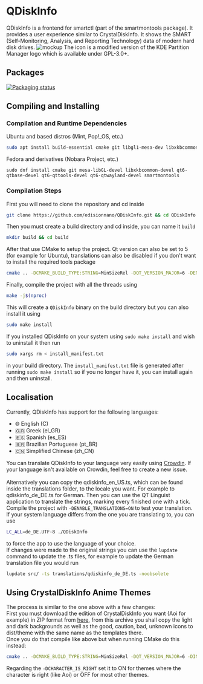 # QDiskInfo
QDiskInfo is a frontend for smartctl (part of the smartmontools package). It provides a user experience similar to CrystalDiskInfo. It shows the SMART (Self-Monitoring, Analysis, and Reporting Technology) data of modern hard disk drives.
![mockup](https://github.com/edisionnano/QDiskInfo/assets/26039434/e5488f41-6ea2-4304-9ae8-13d5dac7715b)
The icon is a modified version of the KDE Partition Manager logo which is available under GPL-3.0+.

## Packages
[![Packaging status](https://repology.org/badge/vertical-allrepos/qdiskinfo.svg)](https://repology.org/project/qdiskinfo/versions)

## Compiling and Installing
### Compilation and Runtime Dependencies
Ubuntu and based distros (Mint, Pop!_OS, etc.)
```sh
sudo apt install build-essential cmake git libgl1-mesa-dev libxkbcommon-dev qt6-base-dev qt6-tools-dev qt6-wayland smartmontools
```
Fedora and derivatives (Nobara Project, etc.)
```
sudo dnf install cmake git mesa-libGL-devel libxkbcommon-devel qt6-qtbase-devel qt6-qttools-devel qt6-qtwayland-devel smartmontools
```
### Compilation Steps
First you will need to clone the repository and cd inside
```sh
git clone https://github.com/edisionnano/QDiskInfo.git && cd QDiskInfo
```
Then you must create a build directory and cd inside, you can name it `build`
```sh
mkdir build && cd build
```
After that use CMake to setup the project. Qt version can also be set to 5 (for example for Ubuntu), translations can also be disabled if you don't want to install the required tools package
```sh
cmake .. -DCMAKE_BUILD_TYPE:STRING=MinSizeRel -DQT_VERSION_MAJOR=6 -DENABLE_TRANSLATIONS=ON
```
Finally, compile the project with all the threads using
```sh
make -j$(nproc)
```
This will create a `QDiskInfo` binary on the build directory but you can also install it using
```sh
sudo make install
```
If you installed QDiskInfo on your system using `sudo make install` and wish to uninstall it then run
```sh
sudo xargs rm < install_manifest.txt
```
in your build directory. The `install_manifest.txt` file is generated after running `sudo make install` so if you no longer have it, you can install again and then uninstall.

## Localisation
Currently, QDiskInfo has support for the following languages:
- 🌐 English (C)
- 🇬🇷 Greek (el_GR)
- 🇪🇸 Spanish (es_ES)
- 🇧🇷 Brazilian Portuguese (pt_BR)
- 🇨🇳 Simplified Chinese (zh_CN)

You can translate QDiskInfo to your language very easily using [Crowdin](https://crowdin.com/project/qdiskinfo). If your language isn't available on Crowdin, feel free to create a new issue.
<br><br>Alternatively you can copy the qdiskinfo_en_US.ts, which can be found inside the translations folder, to the locale you want. For example to qdiskinfo_de_DE.ts for German. Then you can use the QT Linguist application to translate the strings, marking every finished one with a tick. Compile the project with `-DENABLE_TRANSLATIONS=ON` to test your translation.
<br>If your system language differs from the one you are translating to, you can use
```sh
LC_ALL=de_DE.UTF-8 ./QDiskInfo
```
to force the app to use the language of your choice.
<br>If changes were made to the original strings you can use the `lupdate` command to update the .ts files, for example to update the German translation file you would run
```sh
lupdate src/ -ts translations/qdiskinfo_de_DE.ts -noobsolete
```

## Using CrystalDiskInfo Anime Themes
The process is similar to the one above with a few changes:<br>
First you must download the edition of CrystalDiskInfo you want (Aoi for example) in ZIP format from [here](https://crystalmark.info/en/download/), from this archive you shall copy the light and dark backgrounds as well as the good, caution, bad, unknown icons to dist/theme with the same name as the templates there.<br>
Once you do that compile like above but when running CMake do this instead:
```sh
cmake .. -DCMAKE_BUILD_TYPE:STRING=MinSizeRel -DQT_VERSION_MAJOR=6 -DINCLUDE_OPTIONAL_RESOURCES=ON -DCHARACTER_IS_RIGHT=ON -DENABLE_TRANSLATIONS=ON
```
Regarding the `-DCHARACTER_IS_RIGHT` set it to ON for themes where the character is right (like Aoi) or OFF for most other themes.
